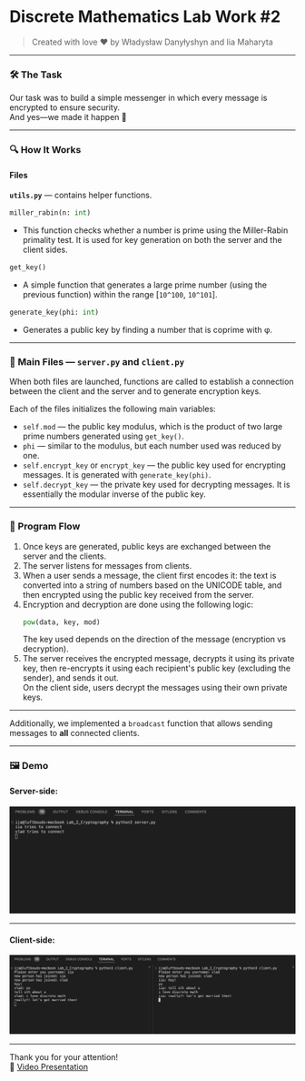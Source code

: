 
# Discrete Mathematics Lab Work #2  
> Created with love ❤️ by Władysław Danyłyshyn and Iia Maharyta  

---

### 🛠️ The Task  
Our task was to build a simple messenger in which every message is encrypted to ensure security.  
And yes—we made it happen 🎉

---

### 🔍 How It Works

#### Files  
**`utils.py`** — contains helper functions.

```python
miller_rabin(n: int)
```
* This function checks whether a number is prime using the Miller-Rabin primality test. It is used for key generation on both the server and the client sides.

```python
get_key()
```
* A simple function that generates a large prime number (using the previous function) within the range [`10^100`, `10^101`].

```python
generate_key(phi: int)
```
* Generates a public key by finding a number that is coprime with φ.

---

### 📁 Main Files — `server.py` and `client.py`

When both files are launched, functions are called to establish a connection between the client and the server and to generate encryption keys.

Each of the files initializes the following main variables:

- `self.mod` — the public key modulus, which is the product of two large prime numbers generated using `get_key()`.
- `phi` — similar to the modulus, but each number used was reduced by one.
- `self.encrypt_key` or `encrypt_key` — the public key used for encrypting messages. It is generated with `generate_key(phi)`.
- `self.decrypt_key` — the private key used for decrypting messages. It is essentially the modular inverse of the public key.

---

### 🧠 Program Flow

1. Once keys are generated, public keys are exchanged between the server and the clients.  
2. The server listens for messages from clients.  
3. When a user sends a message, the client first encodes it: the text is converted into a string of numbers based on the UNICODE table, and then encrypted using the public key received from the server.  
4. Encryption and decryption are done using the following logic:  
   ```python
   pow(data, key, mod)
   ```  
   The key used depends on the direction of the message (encryption vs decryption).  
5. The server receives the encrypted message, decrypts it using its private key, then re-encrypts it using each recipient's public key (excluding the sender), and sends it out.  
   On the client side, users decrypt the messages using their own private keys.  

---

Additionally, we implemented a `broadcast` function that allows sending messages to **all** connected clients.

---

### 🖼️ Demo

#### Server-side:
![server example](server_example.png)

---

#### Client-side:
![clients example](clients_example.png)

---

Thank you for your attention!  
🎥 [Video Presentation](https://youtu.be/dQw4w9WgXcQ?si=3-DuVI1cb-8Mon_X)
